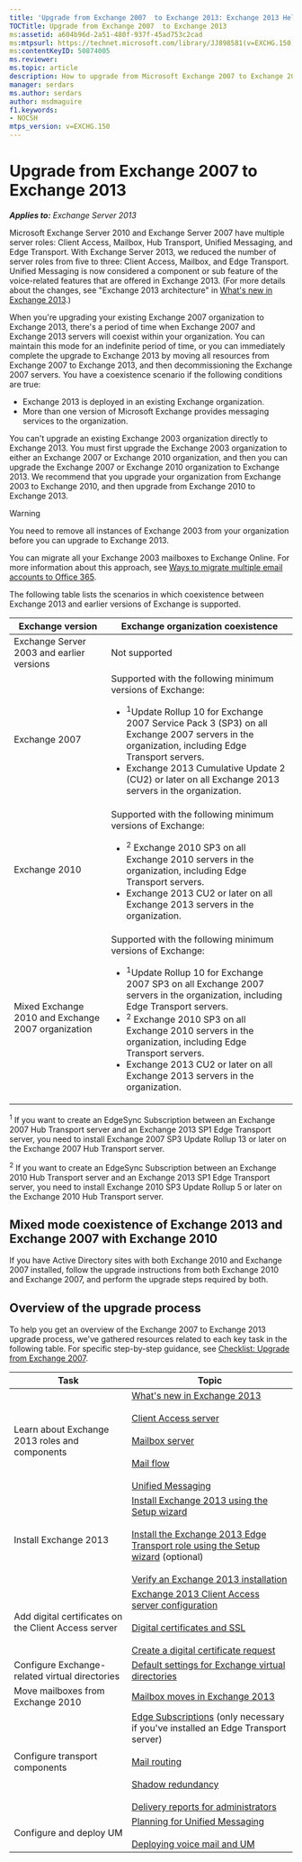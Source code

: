 ```yaml
---
title: 'Upgrade from Exchange 2007  to Exchange 2013: Exchange 2013 Help'
TOCTitle: Upgrade from Exchange 2007  to Exchange 2013
ms:assetid: a604b96d-2a51-480f-937f-45ad753c2cad
ms:mtpsurl: https://technet.microsoft.com/library/JJ898581(v=EXCHG.150)
ms:contentKeyID: 50874005
ms.reviewer: 
ms.topic: article
description: How to upgrade from Microsoft Exchange 2007 to Exchange 2013
manager: serdars
ms.author: serdars
author: msdmaguire
f1.keywords:
- NOCSH
mtps_version: v=EXCHG.150
---
```


# Upgrade from Exchange 2007 to Exchange 2013

_**Applies to:** Exchange Server 2013_

Microsoft Exchange Server 2010 and Exchange Server 2007 have multiple server roles: Client Access, Mailbox, Hub Transport, Unified Messaging, and Edge Transport. With Exchange Server 2013, we reduced the number of server roles from five to three: Client Access, Mailbox, and Edge Transport. Unified Messaging is now considered a component or sub feature of the voice-related features that are offered in Exchange 2013. (For more details about the changes, see "Exchange 2013 architecture" in [What's new in Exchange 2013](what-s-new-in-exchange-2013-exchange-2013-help.md).)

When you're upgrading your existing Exchange 2007 organization to Exchange 2013, there's a period of time when Exchange 2007 and Exchange 2013 servers will coexist within your organization. You can maintain this mode for an indefinite period of time, or you can immediately complete the upgrade to Exchange 2013 by moving all resources from Exchange 2007 to Exchange 2013, and then decommissioning the Exchange 2007 servers. You have a coexistence scenario if the following conditions are true:

- Exchange 2013 is deployed in an existing Exchange organization.
- More than one version of Microsoft Exchange provides messaging services to the organization.

You can't upgrade an existing Exchange 2003 organization directly to Exchange 2013. You must first upgrade the Exchange 2003 organization to either an Exchange 2007 or Exchange 2010 organization, and then you can upgrade the Exchange 2007 or Exchange 2010 organization to Exchange 2013. We recommend that you upgrade your organization from Exchange 2003 to Exchange 2010, and then upgrade from Exchange 2010 to Exchange 2013.

> [!WARNING]
> You need to remove all instances of Exchange 2003 from your organization before you can upgrade to Exchange 2013.

You can migrate all your Exchange 2003 mailboxes to Exchange Online. For more information about this approach, see [Ways to migrate multiple email accounts to Office 365](../ExchangeOnline/mailbox-migration/mailbox-migration.md).

The following table lists the scenarios in which coexistence between Exchange 2013 and earlier versions of Exchange is supported.

|Exchange version|Exchange organization coexistence|
|---|---|
|Exchange Server 2003 and earlier versions|Not supported|
|Exchange 2007|Supported with the following minimum versions of Exchange: <ul><li><sup>1</sup>Update Rollup 10 for Exchange 2007 Service Pack 3 (SP3) on all Exchange 2007 servers in the organization, including Edge Transport servers.</li><li>Exchange 2013 Cumulative Update 2 (CU2) or later on all Exchange 2013 servers in the organization.</li></ul>|
|Exchange 2010|Supported with the following minimum versions of Exchange: <ul><li><sup>2</sup> Exchange 2010 SP3 on all Exchange 2010 servers in the organization, including Edge Transport servers.</li><li>Exchange 2013 CU2 or later on all Exchange 2013 servers in the organization.</li></ul>|
|Mixed Exchange 2010 and Exchange 2007 organization|Supported with the following minimum versions of Exchange: <ul><li><sup>1</sup>Update Rollup 10 for Exchange 2007 SP3 on all Exchange 2007 servers in the organization, including Edge Transport servers.</li><li><sup>2</sup> Exchange 2010 SP3 on all Exchange 2010 servers in the organization, including Edge Transport servers.</li><li>Exchange 2013 CU2 or later on all Exchange 2013 servers in the organization.</li></ul>|

<sup>1</sup> If you want to create an EdgeSync Subscription between an Exchange 2007 Hub Transport server and an Exchange 2013 SP1 Edge Transport server, you need to install Exchange 2007 SP3 Update Rollup 13 or later on the Exchange 2007 Hub Transport server.

<sup>2</sup> If you want to create an EdgeSync Subscription between an Exchange 2010 Hub Transport server and an Exchange 2013 SP1 Edge Transport server, you need to install Exchange 2010 SP3 Update Rollup 5 or later on the Exchange 2010 Hub Transport server.

## Mixed mode coexistence of Exchange 2013 and Exchange 2007 with Exchange 2010

If you have Active Directory sites with both Exchange 2010 and Exchange 2007 installed, follow the upgrade instructions from both Exchange 2010 and Exchange 2007, and perform the upgrade steps required by both.

## Overview of the upgrade process

To help you get an overview of the Exchange 2007 to Exchange 2013 upgrade process, we've gathered resources related to each key task in the following table. For specific step-by-step guidance, see [Checklist: Upgrade from Exchange 2007](checklist-upgrade-from-exchange-2007-exchange-2013-help.md).

|Task|Topic|
|---|---|
|Learn about Exchange 2013 roles and components|[What's new in Exchange 2013](what-s-new-in-exchange-2013-exchange-2013-help.md) <br/><br/> [Client Access server](client-access-server-exchange-2013-help.md) <br/><br/> [Mailbox server](mailbox-server-exchange-2013-help.md) <br/><br/> [Mail flow](mail-flow-exchange-2013-help.md) <br/><br/> [Unified Messaging](unified-messaging-exchange-2013-help.md)|
|Install Exchange 2013|[Install Exchange 2013 using the Setup wizard](install-exchange-2013-using-the-setup-wizard-exchange-2013-help.md) <br/><br/> [Install the Exchange 2013 Edge Transport role using the Setup wizard](install-the-exchange-2013-edge-transport-role-using-the-setup-wizard-exchange-2013-help.md) (optional) <br/><br/> [Verify an Exchange 2013 installation](verify-an-exchange-2013-installation-exchange-2013-help.md)|
|Add digital certificates on the Client Access server|[Exchange 2013 Client Access server configuration](exchange-2013-client-access-server-configuration-exchange-2013-help.md) <br/><br/> [Digital certificates and SSL](digital-certificates-and-ssl-exchange-2013-help.md) <br/><br/> [Create a digital certificate request](create-a-digital-certificate-request-exchange-2013-help.md)|
|Configure Exchange-related virtual directories|[Default settings for Exchange virtual directories](default-settings-for-exchange-virtual-directories-exchange-2013-help.md)|
|Move mailboxes from Exchange 2010|[Mailbox moves in Exchange 2013](mailbox-moves-in-exchange-2013-exchange-2013-help.md)|
|Configure transport components|[Edge Subscriptions](edge-subscriptions-exchange-2013-help.md) (only necessary if you've installed an Edge Transport server) <br/><br/> [Mail routing](mail-routing-exchange-2013-help.md) <br/><br/> [Shadow redundancy](shadow-redundancy-exchange-2013-help.md) <br/><br/> [Delivery reports for administrators](delivery-reports-for-administrators-exchange-2013-help.md)|
|Configure and deploy UM|[Planning for Unified Messaging](planning-for-unified-messaging-exchange-2013-help.md) <br/><br/> [Deploying voice mail and UM](deploying-voice-mail-and-um-exchange-2013-help.md)|
